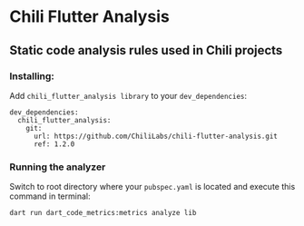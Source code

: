 # Chili Flutter Analysis

## Static code analysis rules used in Chili projects

### Installing:

Add `chili_flutter_analysis library` to your `dev_dependencies`:

```
dev_dependencies:
  chili_flutter_analysis:
    git:
      url: https://github.com/ChiliLabs/chili-flutter-analysis.git
      ref: 1.2.0
```

### Running the analyzer

Switch to root directory where your `pubspec.yaml` is located and execute this command in terminal:

```
dart run dart_code_metrics:metrics analyze lib
```
